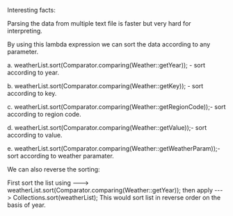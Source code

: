 Interesting facts:

Parsing the data from multiple text file is faster but very hard for interpreting.

By using this lambda expression we can sort the data according to any parameter.

a. weatherList.sort(Comparator.comparing(Weather::getYear)); - sort according to year.

b. weatherList.sort(Comparator.comparing(Weather::getKey)); - sort according to key.

c. weatherList.sort(Comparator.comparing(Weather::getRegionCode));- sort according to region code.

d. weatherList.sort(Comparator.comparing(Weather::getValue));- sort according to value.

e. weatherList.sort(Comparator.comparing(Weather::getWeatherParam));- sort according to weather paramater.

We can also reverse the sorting:

First sort the list using ---> weatherList.sort(Comparator.comparing(Weather::getYear)); then apply ---> Collections.sort(weatherList); This would sort list in reverse order on the basis of year.
